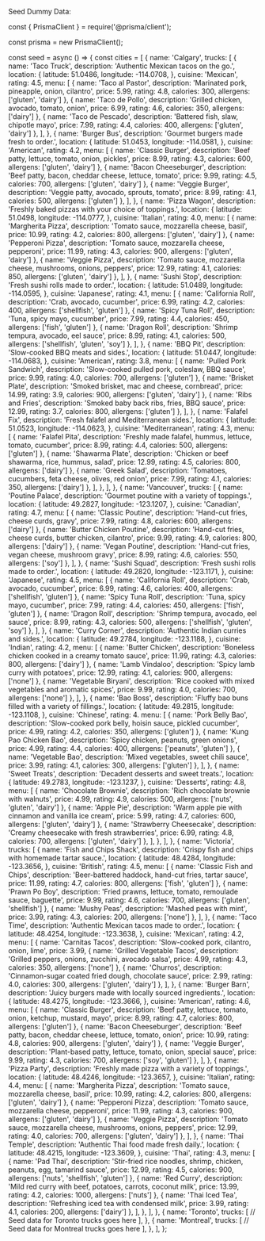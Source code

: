 Seed Dummy Data:

const { PrismaClient } = require('@prisma/client');

const prisma = new PrismaClient();

const seed = async () => {
  const cities = [
    {
      name: 'Calgary',
      trucks: [
        {
          name: 'Taco Truck',
          description: 'Authentic Mexican tacos on the go.',
          location: {
            latitude: 51.0486,
            longitude: -114.0708,
          },
          cuisine: 'Mexican',
          rating: 4.5,
          menu: [
            { name: 'Taco al Pastor', description: 'Marinated pork, pineapple, onion, cilantro', price: 5.99, rating: 4.8, calories: 300, allergens: ['gluten', 'dairy'] },
            { name: 'Taco de Pollo', description: 'Grilled chicken, avocado, tomato, onion', price: 6.99, rating: 4.6, calories: 350, allergens: ['dairy'] },
            { name: 'Taco de Pescado', description: 'Battered fish, slaw, chipotle mayo', price: 7.99, rating: 4.4, calories: 400, allergens: ['gluten', 'dairy'] },
          ],
        },
        {
          name: 'Burger Bus',
          description: 'Gourmet burgers made fresh to order.',
          location: {
            latitude: 51.0453,
            longitude: -114.0581,
          },
          cuisine: 'American',
          rating: 4.2,
          menu: [
            { name: 'Classic Burger', description: 'Beef patty, lettuce, tomato, onion, pickles', price: 8.99, rating: 4.3, calories: 600, allergens: ['gluten', 'dairy'] },
            { name: 'Bacon Cheeseburger', description: 'Beef patty, bacon, cheddar cheese, lettuce, tomato', price: 9.99, rating: 4.5, calories: 700, allergens: ['gluten', 'dairy'] },
            { name: 'Veggie Burger', description: 'Veggie patty, avocado, sprouts, tomato', price: 8.99, rating: 4.1, calories: 500, allergens: ['gluten'] },
          ],
        },
        {
          name: 'Pizza Wagon',
          description: 'Freshly baked pizzas with your choice of toppings.',
          location: {
            latitude: 51.0498,
            longitude: -114.0777,
          },
          cuisine: 'Italian',
          rating: 4.0,
          menu: [
            { name: 'Margherita Pizza', description: 'Tomato sauce, mozzarella cheese, basil', price: 10.99, rating: 4.2, calories: 800, allergens: ['gluten', 'dairy'] },
            { name: 'Pepperoni Pizza', description: 'Tomato sauce, mozzarella cheese, pepperoni', price: 11.99, rating: 4.3, calories: 900, allergens: ['gluten', 'dairy'] },
            { name: 'Veggie Pizza', description: 'Tomato sauce, mozzarella cheese, mushrooms, onions, peppers', price: 12.99, rating: 4.1, calories: 850, allergens: ['gluten', 'dairy'] },
          ],
        },
        {
          name: 'Sushi Stop',
          description: 'Fresh sushi rolls made to order.',
          location: {
            latitude: 51.0489,
            longitude: -114.0595,
          },
          cuisine: 'Japanese',
          rating: 4.1,
          menu: [
            { name: 'California Roll', description: 'Crab, avocado, cucumber', price: 6.99, rating: 4.2, calories: 400, allergens: ['shellfish', 'gluten'] },
            { name: 'Spicy Tuna Roll', description: 'Tuna, spicy mayo, cucumber', price: 7.99, rating: 4.4, calories: 450, allergens: ['fish', 'gluten'] },
            { name: 'Dragon Roll', description: 'Shrimp tempura, avocado, eel sauce', price: 8.99, rating: 4.1, calories: 500, allergens: ['shellfish', 'gluten', 'soy'] },
          ],
        },
        {
          name: 'BBQ Pit',
          description: 'Slow-cooked BBQ meats and sides.',
          location: {
            latitude: 51.0447,
            longitude: -114.0683,
          },
          cuisine: 'American',
          rating: 3.8,
          menu: [
            { name: 'Pulled Pork Sandwich', description: 'Slow-cooked pulled pork, coleslaw, BBQ sauce', price: 9.99, rating: 4.0, calories: 700, allergens: ['gluten'] },
            { name: 'Brisket Plate', description: 'Smoked brisket, mac and cheese, cornbread', price: 14.99, rating: 3.9, calories: 900, allergens: ['gluten', 'dairy'] },
            { name: 'Ribs and Fries', description: 'Smoked baby back ribs, fries, BBQ sauce', price: 12.99, rating: 3.7, calories: 800, allergens: ['gluten'] },
          ],
        },
        {
          name: 'Falafel Fix',
          description: 'Fresh falafel and Mediterranean sides.',
          location: {
            latitude: 51.0523,
            longitude: -114.0623,
          },
          cuisine: 'Mediterranean',
          rating: 4.3,
          menu: [
            { name: 'Falafel Pita', description: 'Freshly made falafel, hummus, lettuce, tomato, cucumber', price: 8.99, rating: 4.4, calories: 500, allergens: ['gluten'] },
            { name: 'Shawarma Plate', description: 'Chicken or beef shawarma, rice, hummus, salad', price: 12.99, rating: 4.5, calories: 800, allergens: ['dairy'] },
            { name: 'Greek Salad', description: 'Tomatoes, cucumbers, feta cheese, olives, red onion', price: 7.99, rating: 4.1, calories: 350, allergens: ['dairy'] },
          ],
        },
      ],
    },
    {
      name: 'Vancouver',
      trucks: [
        {
          name: 'Poutine Palace',
          description: 'Gourmet poutine with a variety of toppings.',
          location: {
            latitude: 49.2827,
            longitude: -123.1207,
          },
          cuisine: 'Canadian',
          rating: 4.7,
          menu: [
            { name: 'Classic Poutine', description: 'Hand-cut fries, cheese curds, gravy', price: 7.99, rating: 4.8, calories: 600, allergens: ['dairy'] },
            { name: 'Butter Chicken Poutine', description: 'Hand-cut fries, cheese curds, butter chicken, cilantro', price: 9.99, rating: 4.9, calories: 800, allergens: ['dairy'] },
            { name: 'Vegan Poutine', description: 'Hand-cut fries, vegan cheese, mushroom gravy', price: 8.99, rating: 4.6, calories: 550, allergens: ['soy'] },
          ],
        },
        {
          name: 'Sushi Squad',
          description: 'Fresh sushi rolls made to order.',
          location: {
            latitude: 49.2820,
            longitude: -123.1171,
          },
          cuisine: 'Japanese',
          rating: 4.5,
          menu: [
            { name: 'California Roll', description: 'Crab, avocado, cucumber', price: 6.99, rating: 4.6, calories: 400, allergens: ['shellfish', 'gluten'] },
            { name: 'Spicy Tuna Roll', description: 'Tuna, spicy mayo, cucumber', price: 7.99, rating: 4.4, calories: 450, allergens: ['fish', 'gluten'] },
            { name: 'Dragon Roll', description: 'Shrimp tempura, avocado, eel sauce', price: 8.99, rating: 4.3, calories: 500, allergens: ['shellfish', 'gluten', 'soy'] },
          ],
        },
        {
          name: 'Curry Corner',
          description: 'Authentic Indian curries and sides.',
          location: {
            latitude: 49.2784,
            longitude: -123.1188,
          },
          cuisine: 'Indian',
          rating: 4.2,
          menu: [
            { name: 'Butter Chicken', description: 'Boneless chicken cooked in a creamy tomato sauce', price: 11.99, rating: 4.3, calories: 800, allergens: ['dairy'] },
            { name: 'Lamb Vindaloo', description: 'Spicy lamb curry with potatoes', price: 12.99, rating: 4.1, calories: 900, allergens: ['none'] },
            { name: 'Vegetable Biryani', description: 'Rice cooked with mixed vegetables and aromatic spices', price: 9.99, rating: 4.0, calories: 700, allergens: ['none'] },
          ],
        },
        {
          name: 'Bao Boss',
          description: 'Fluffy bao buns filled with a variety of fillings.',
          location: {
            latitude: 49.2815,
            longitude: -123.1108,
          },
          cuisine: 'Chinese',
          rating: 4.
                    menu: [
            { name: 'Pork Belly Bao', description: 'Slow-cooked pork belly, hoisin sauce, pickled cucumber', price: 4.99, rating: 4.2, calories: 350, allergens: ['gluten'] },
            { name: 'Kung Pao Chicken Bao', description: 'Spicy chicken, peanuts, green onions', price: 4.99, rating: 4.4, calories: 400, allergens: ['peanuts', 'gluten'] },
            { name: 'Vegetable Bao', description: 'Mixed vegetables, sweet chili sauce', price: 3.99, rating: 4.1, calories: 300, allergens: ['gluten'] },
          ],
        },
        {
          name: 'Sweet Treats',
          description: 'Decadent desserts and sweet treats.',
          location: {
            latitude: 49.2783,
            longitude: -123.1237,
          },
          cuisine: 'Desserts',
          rating: 4.8,
          menu: [
            { name: 'Chocolate Brownie', description: 'Rich chocolate brownie with walnuts', price: 4.99, rating: 4.9, calories: 500, allergens: ['nuts', 'gluten', 'dairy'] },
            { name: 'Apple Pie', description: 'Warm apple pie with cinnamon and vanilla ice cream', price: 5.99, rating: 4.7, calories: 600, allergens: ['gluten', 'dairy'] },
            { name: 'Strawberry Cheesecake', description: 'Creamy cheesecake with fresh strawberries', price: 6.99, rating: 4.8, calories: 700, allergens: ['gluten', 'dairy'] },
          ],
        },
      ],
    },
    {
      name: 'Victoria',
      trucks: [
        {
          name: 'Fish and Chips Shack',
          description: 'Crispy fish and chips with homemade tartar sauce.',
          location: {
            latitude: 48.4284,
            longitude: -123.3656,
          },
          cuisine: 'British',
          rating: 4.5,
          menu: [
            { name: 'Classic Fish and Chips', description: 'Beer-battered haddock, hand-cut fries, tartar sauce', price: 11.99, rating: 4.7, calories: 800, allergens: ['fish', 'gluten'] },
            { name: 'Prawn Po Boy', description: 'Fried prawns, lettuce, tomato, remoulade sauce, baguette', price: 9.99, rating: 4.6, calories: 700, allergens: ['gluten', 'shellfish'] },
            { name: 'Mushy Peas', description: 'Mashed peas with mint', price: 3.99, rating: 4.3, calories: 200, allergens: ['none'] },
          ],
        },
        {
          name: 'Taco Time',
          description: 'Authentic Mexican tacos made to order.',
          location: {
            latitude: 48.4254,
            longitude: -123.3638,
          },
          cuisine: 'Mexican',
          rating: 4.2,
          menu: [
            { name: 'Carnitas Tacos', description: 'Slow-cooked pork, cilantro, onion, lime', price: 3.99,
            { name: 'Grilled Vegetable Tacos', description: 'Grilled peppers, onions, zucchini, avocado salsa', price: 4.99, rating: 4.3, calories: 350, allergens: ['none'] },
            { name: 'Churros', description: 'Cinnamon-sugar coated fried dough, chocolate sauce', price: 2.99, rating: 4.0, calories: 300, allergens: ['gluten', 'dairy'] },
          ],
        },
        {
          name: 'Burger Barn',
          description: 'Juicy burgers made with locally sourced ingredients.',
          location: {
            latitude: 48.4275,
            longitude: -123.3666,
          },
          cuisine: 'American',
          rating: 4.6,
          menu: [
            { name: 'Classic Burger', description: 'Beef patty, lettuce, tomato, onion, ketchup, mustard, mayo', price: 8.99, rating: 4.7, calories: 800, allergens: ['gluten'] },
            { name: 'Bacon Cheeseburger', description: 'Beef patty, bacon, cheddar cheese, lettuce, tomato, onion', price: 10.99, rating: 4.8, calories: 900, allergens: ['gluten', 'dairy'] },
            { name: 'Veggie Burger', description: 'Plant-based patty, lettuce, tomato, onion, special sauce', price: 9.99, rating: 4.3, calories: 700, allergens: ['soy', 'gluten'] },
          ],
        },
        {
          name: 'Pizza Party',
          description: 'Freshly made pizza with a variety of toppings.',
          location: {
            latitude: 48.4246,
            longitude: -123.3657,
          },
          cuisine: 'Italian',
          rating: 4.4,
          menu: [
            { name: 'Margherita Pizza', description: 'Tomato sauce, mozzarella cheese, basil', price: 10.99, rating: 4.2, calories: 800, allergens: ['gluten', 'dairy'] },
            { name: 'Pepperoni Pizza', description: 'Tomato sauce, mozzarella cheese, pepperoni', price: 11.99, rating: 4.3, calories: 900, allergens: ['gluten', 'dairy'] },
            { name: 'Veggie Pizza', description: 'Tomato sauce, mozzarella cheese, mushrooms, onions, peppers', price: 12.99, rating: 4.0, calories: 700, allergens: ['gluten', 'dairy'] },
          ],
        },
        {
          name: 'Thai Temple',
          description: 'Authentic Thai food made fresh daily.',
          location: {
            latitude: 48.4215,
            longitude: -123.3609,
          },
          cuisine: 'Thai',
          rating: 4.3,
          menu: [
            { name: 'Pad Thai', description: 'Stir-fried rice noodles, shrimp, chicken, peanuts, egg, tamarind sauce', price: 12.99, rating: 4.5, calories: 900, allergens: ['nuts', 'shellfish', 'gluten'] },
                        { name: 'Red Curry', description: 'Mild red curry with beef, potatoes, carrots, coconut milk', price: 13.99, rating: 4.2, calories: 1000, allergens: ['nuts'] },
            { name: 'Thai Iced Tea', description: 'Refreshing iced tea with condensed milk', price: 3.99, rating: 4.1, calories: 200, allergens: ['dairy'] },
          ],
        },
      ],
    },
    {
      name: 'Toronto',
      trucks: [
        // Seed data for Toronto trucks goes here
      ],
    },
    {
      name: 'Montreal',
      trucks: [
        // Seed data for Montreal trucks goes here
      ],
    },
  ],
};


